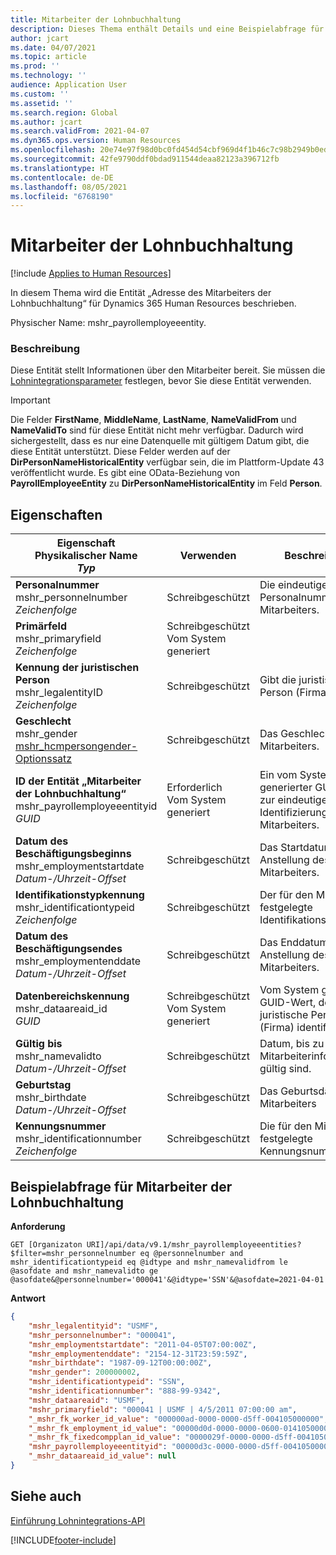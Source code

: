 ```yaml
---
title: Mitarbeiter der Lohnbuchhaltung
description: Dieses Thema enthält Details und eine Beispielabfrage für die Entität „Mitarbeiter der Lohnbuchhaltung“ in Dynamics 365 Human Resources.
author: jcart
ms.date: 04/07/2021
ms.topic: article
ms.prod: ''
ms.technology: ''
audience: Application User
ms.custom: ''
ms.assetid: ''
ms.search.region: Global
ms.author: jcart
ms.search.validFrom: 2021-04-07
ms.dyn365.ops.version: Human Resources
ms.openlocfilehash: 20e74e97f98d0bc0fd454d54cbf969d4f1b46c7c98b2949b0ed8cfe671312dd2
ms.sourcegitcommit: 42fe9790ddf0bdad911544deaa82123a396712fb
ms.translationtype: HT
ms.contentlocale: de-DE
ms.lasthandoff: 08/05/2021
ms.locfileid: "6768190"
---
```

# <a name="payroll-employee"></a>Mitarbeiter der Lohnbuchhaltung

[!include [Applies to Human Resources](../includes/applies-to-hr.md)]

In diesem Thema wird die Entität „Adresse des Mitarbeiters der Lohnbuchhaltung“ für Dynamics 365 Human Resources beschrieben.

Physischer Name: mshr_payrollemployeeentity.

### <a name="description"></a>Beschreibung

Diese Entität stellt Informationen über den Mitarbeiter bereit. Sie müssen die [Lohnintegrationsparameter](hr-admin-integration-payroll-api-parameters.md) festlegen, bevor Sie diese Entität verwenden.

>[!IMPORTANT] 
>Die Felder **FirstName**, **MiddleName**, **LastName**, **NameValidFrom** und **NameValidTo** sind für diese Entität nicht mehr verfügbar. Dadurch wird sichergestellt, dass es nur eine Datenquelle mit gültigem Datum gibt, die diese Entität unterstützt.
>Diese Felder werden auf der **DirPersonNameHistoricalEntity** verfügbar sein, die im Plattform-Update 43 veröffentlicht wurde. Es gibt eine OData-Beziehung von **PayrollEmployeeEntity** zu **DirPersonNameHistoricalEntity** im Feld **Person**. 

## <a name="properties"></a>Eigenschaften

| Eigenschaft<br>**Physikalischer Name**<br>**_Typ_** | Verwenden | Beschreibung |
| --- | --- | --- |
| **Personalnummer**<br>mshr_personnelnumber<br>*Zeichenfolge* | Schreibgeschützt | Die eindeutige Personalnummer des Mitarbeiters. |
| **Primärfeld**<br>mshr_primaryfield<br>*Zeichenfolge* | Schreibgeschützt<br>Vom System generiert |  |
| **Kennung der juristischen Person**<br>mshr_legalentityID<br>*Zeichenfolge* | Schreibgeschützt | Gibt die juristische Person (Firma) an. |
| **Geschlecht**<br>mshr_gender<br>[mshr_hcmpersongender-Optionssatz](hr-admin-integration-payroll-api-gender.md) | Schreibgeschützt | Das Geschlecht des Mitarbeiters. |
| **ID der Entität „Mitarbeiter der Lohnbuchhaltung“**<br>mshr_payrollemployeeentityid<br>*GUID* | Erforderlich<br>Vom System generiert | Ein vom System generierter GUID-Wert zur eindeutigen Identifizierung des Mitarbeiters. |
| **Datum des Beschäftigungsbeginns**<br>mshr_employmentstartdate<br>*Datum-/Uhrzeit-Offset* | Schreibgeschützt | Das Startdatum der Anstellung des Mitarbeiters. |
| **Identifikationstypkennung**<br>mshr_identificationtypeid<br>*Zeichenfolge* |Schreibgeschützt | Der für den Mitarbeiter festgelegte Identifikationstyp. |
| **Datum des Beschäftigungsendes**<br>mshr_employmentenddate<br>*Datum-/Uhrzeit-Offset* | Schreibgeschützt |Das Enddatum der Anstellung des Mitarbeiters.  |
| **Datenbereichskennung**<br>mshr_dataareaid_id<br>*GUID* | Schreibgeschützt <br>Vom System generiert | Vom System generierter GUID-Wert, der die juristische Person (Firma) identifiziert. |
| **Gültig bis**<br>mshr_namevalidto<br>*Datum-/Uhrzeit-Offset* |  Schreibgeschützt | Datum, bis zu dem die Mitarbeiterinformationen gültig sind. |
| **Geburtstag**<br>mshr_birthdate<br>*Datum-/Uhrzeit-Offset* | Schreibgeschützt | Das Geburtsdatum des Mitarbeiters |
| **Kennungsnummer**<br>mshr_identificationnumber<br>*Zeichenfolge* | Schreibgeschützt |Die für den Mitarbeiter festgelegte Kennungsnummer.  |

## <a name="example-query-for-payroll-employee"></a>Beispielabfrage für Mitarbeiter der Lohnbuchhaltung

**Anforderung**

```http
GET [Organizaton URI]/api/data/v9.1/mshr_payrollemployeeentities?$filter=mshr_personnelnumber eq @personnelnumber and mshr_identificationtypeid eq @idtype and mshr_namevalidfrom le @asofdate and mshr_namevalidto ge @asofdate&@personnelnumber='000041'&@idtype='SSN'&@asofdate=2021-04-01
```

**Antwort**

```json
{
    "mshr_legalentityid": "USMF",
    "mshr_personnelnumber": "000041",
    "mshr_employmentstartdate": "2011-04-05T07:00:00Z",
    "mshr_employmentenddate": "2154-12-31T23:59:59Z",
    "mshr_birthdate": "1987-09-12T00:00:00Z",
    "mshr_gender": 200000002,
    "mshr_identificationtypeid": "SSN",
    "mshr_identificationnumber": "888-99-9342",
    "mshr_dataareaid": "USMF",
    "mshr_primaryfield": "000041 | USMF | 4/5/2011 07:00:00 am",
    "_mshr_fk_worker_id_value": "000000ad-0000-0000-d5ff-004105000000",
    "_mshr_fk_employment_id_value": "00000d0d-0000-0000-0600-014105000000",
    "_mshr_fk_fixedcompplan_id_value": "0000029f-0000-0000-d5ff-004105000000",
    "mshr_payrollemployeeentityid": "00000d3c-0000-0000-d5ff-004105000000",
    "_mshr_dataareaid_id_value": null
}
```
## <a name="see-also"></a>Siehe auch

[Einführung Lohnintegrations-API](hr-admin-integration-payroll-api-introduction.md)

[!INCLUDE[footer-include](../includes/footer-banner.md)]
